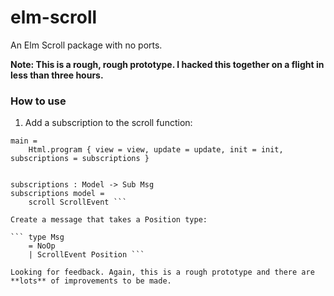 # elm-scroll
An Elm Scroll package with no ports.

**Note: This is a rough, rough prototype. I hacked this together on a flight in less than three hours.**

### How to use

1) Add a subscription to the scroll function: 

``` main : Program Never Model Msg
main =
    Html.program { view = view, update = update, init = init, subscriptions = subscriptions }


subscriptions : Model -> Sub Msg
subscriptions model =
    scroll ScrollEvent ```

Create a message that takes a Position type:

``` type Msg
    = NoOp
    | ScrollEvent Position ```

Looking for feedback. Again, this is a rough prototype and there are **lots** of improvements to be made.